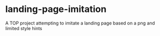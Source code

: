 # landing-page-imitation
A TOP project attempting to imitate a landing page based on a png and limited style hints 
